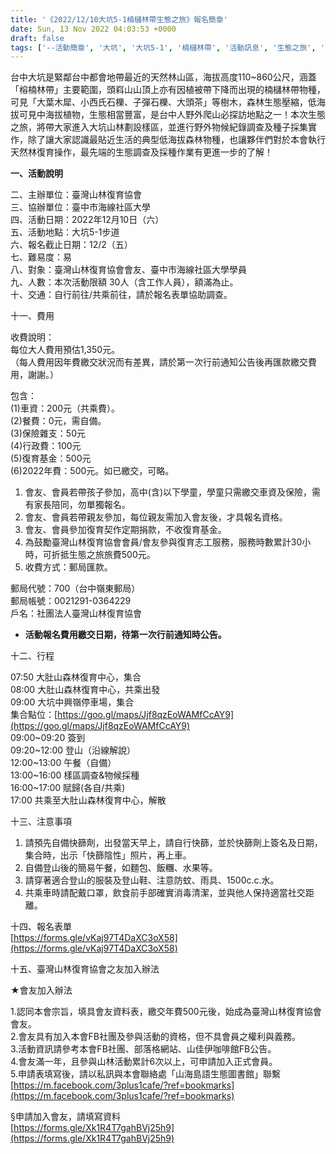 ```yaml
---
title: '《2022/12/10大坑5-1楠櫧林帶生態之旅》報名簡章'
date: Sun, 13 Nov 2022 04:03:53 +0000
draft: false
tags: ['--活動簡章', '大坑', '大坑5-1', '楠櫧林帶', '活動訊息', '生態之旅', '簡章']
---
```


台中大坑是緊鄰台中都會地帶最近的天然林山區，海拔高度110~860公尺，涵蓋「榕楠林帶」主要範圍，頭嵙山山頂上亦有因植被帶下降而出現的楠櫧林帶物種，可見「大葉木犀、小西氏石櫟、子彈石櫟、大頭茶」等樹木，森林生態壓縮，低海拔可見中海拔植物，生態相當豐富，是台中人野外爬山必探訪地點之一！本次生態之旅，將帶大家進入大坑山林劃設樣區，並進行野外物候紀錄調查及種子採集實作，除了讓大家認識最貼近生活的典型低海拔森林物種，也讓夥伴們對於本會執行天然林復育操作，最先端的生態調查及採種作業有更進一步的了解！

**一、活動說明**

二、主辦單位：臺灣山林復育協會  
三、協辦單位：臺中市海線社區大學  
四、活動日期：2022年12月10日（六）  
五、活動地點：大坑5-1步道  
六、報名截止日期：12/2（五）  
七、難易度：易  
八、對象：臺灣山林復育協會會友、臺中市海線社區大學學員  
九、人數：本次活動限額 30人（含工作人員），額滿為止。  
十、交通：自行前往/共乘前往，請於報名表單協助調查。

十一、費用

收費說明：  
每位大人費用預估1,350元。  
（每人費用因年費繳交狀況而有差異，請於第一次行前通知公告後再匯款繳交費用，謝謝。）

包含：  
(1)車資：200元（共乘費）。  
(2)餐費：0元，需自備。  
(3)保險雜支：50元  
(4)行政費：100元  
(5)復育基金：500元  
(6)2022年費：500元。如已繳交，可略。

1.  會友、會員若帶孩子參加，高中(含)以下學童，學童只需繳交車資及保險，需有家長陪同，勿單獨報名。
2.  會友、會員若帶親友參加，每位親友需加入會友後，才具報名資格。
3.  會友、會員參加復育契作定期捐款，不收復育基金。
4.  為鼓勵臺灣山林復育協會會員/會友參與復育志工服務，服務時數累計30小時，可折抵生態之旅旅費500元。
5.  收費方式：郵局匯款。

郵局代號：700（台中嶺東郵局）  
郵局帳號：0021291-0364229  
戶名：社團法人臺灣山林復育協會

*   **活動報名費用繳交日期，待第一次行前通知時公告。**

十二、行程

07:50 大肚山森林復育中心，集合  
08:00 大肚山森林復育中心，共乘出發  
09:00 大坑中興嶺停車場，集合  
集合點位：[https://goo.gl/maps/Jjf8qzEoWAMfCcAY9](https://goo.gl/maps/Jjf8qzEoWAMfCcAY9)  
09:00~09:20 簽到  
09:20~12:00 登山（沿線解說）  
12:00~13:00 午餐（自備）  
13:00~16:00 樣區調查&物候採種  
16:00~17:00 賦歸(各自/共乘)  
17:00 共乘至大肚山森林復育中心，解散

十三、注意事項

1.  請預先自備快篩劑，出發當天早上，請自行快篩，並於快篩劑上簽名及日期，集合時，出示「快篩陰性」照片，再上車。
2.  自備登山後的簡易午餐，如麵包、飯糰、水果等。
3.  請穿著適合登山的服裝及登山鞋、注意防蚊、雨具、1500c.c.水。
4.  共乘車時請配戴口罩，飲食前手部確實消毒清潔，並與他人保持適當社交距離。

十四、報名表單  
[https://forms.gle/vKaj97T4DaXC3oX58](https://forms.gle/vKaj97T4DaXC3oX58)

十五、臺灣山林復育協會之友加入辦法

★會友加入辦法

1.認同本會宗旨，填具會友資料表，繳交年費500元後，始成為臺灣山林復育協會會友。  
2.會友具有加入本會FB社團及參與活動的資格，但不具會員之權利與義務。  
3.活動資訊請參考本會FB社團、部落格網站、山佳伊咖啡館FB公告。  
4.會友滿一年，且參與山林活動累計6次以上，可申請加入正式會員。  
5.申請表填寫後，請以私訊與本會聯絡處「山海島語生態圖書館」聯繫  
[https://m.facebook.com/3plus1cafe/?ref=bookmarks](https://m.facebook.com/3plus1cafe/?ref=bookmarks)

§申請加入會友，請填寫資料  
[https://forms.gle/Xk1R4T7gahBVj25h9](https://forms.gle/Xk1R4T7gahBVj25h9)